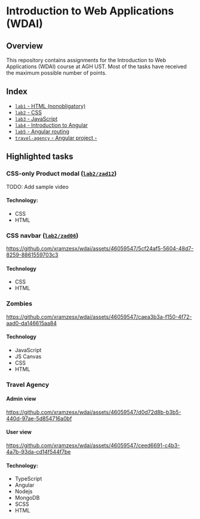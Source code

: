 # Introduction to Web Applications (WDAI)

## Overview
This repository contains assignments for the Introduction to Web Applications (WDAI) course at AGH UST. Most of the tasks have received the maximum possible number of points.

## Index

- [`lab1` - HTML (nonobligatory)](lab1)
- [`lab2` - CSS](lab2)
- [`lab3` - JavaScript](lab3)
- [`lab4` - Introduction to Angular](lab4)
- [`lab5` - Angular routing](lab5)
- [`travel-agency` - Angular project -](travel-agency) 

## Highlighted tasks

### CSS-only Product modal ([`lab2/zad12`](lab2/zad12))

TODO: Add sample video

#### Technology:
- CSS
- HTML

### CSS navbar ([`lab2/zad06`](lab2/zad06))

https://github.com/xramzesx/wdai/assets/46059547/5cf24af5-5604-48d7-8259-8861559703c3

#### Technology
- CSS
- HTML

### Zombies

https://github.com/xramzesx/wdai/assets/46059547/caea3b3a-f150-4f72-aad0-da146615aa84

#### Technology
- JavaScript
- JS Canvas
- CSS
- HTML

### Travel Agency
#### Admin view

https://github.com/xramzesx/wdai/assets/46059547/d0d72d8b-b3b5-440d-97ae-5d854716a0bf

#### User view

https://github.com/xramzesx/wdai/assets/46059547/ceed6691-c4b3-4a7b-93da-cd14f544f7be

#### Technology: 
- TypeScript
- Angular
- Nodejs
- MongoDB
- SCSS
- HTML
